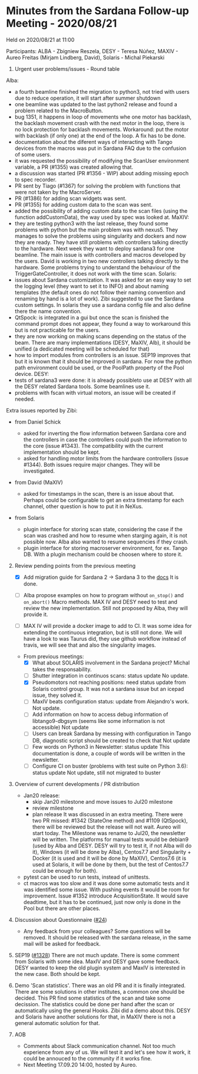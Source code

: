 # Minutes from the Sardana Follow-up Meeting - 2020/08/21

Held on 2020/08/21 at 11:00

Participants: ALBA - Zbigniew Reszela, DESY - Teresa Núñez, MAXIV - Aureo Freitas (Mirjam Lindberg, David), Solaris - Michal Piekarski 

1. Urgent user problems/issues - Round table

Alba:
- a fourth beamline finished the migration to python3, not tried with users
  due to reduce operation, it will start after summer shutdown
- one beamline was updated to the last python2 release and found a problem
  related to the MacroButton.
- bug 1351, it happens in loop of movements whe one motor has backlash, the
  backlash movement crash with the next motor in the loop, there is
  no lock protection for backlash movements. Workaround: put the motor
  with backlash (if only one) at the end of the loop. A fix has to be done.
- documentation about the diferent ways of interacting with Tango devices from
  the macros was put in Sardana FAQ due to the confusion of some users.
- it was requested the possibility of modifying the ScanUser environment
  variable, a PR (#1355) was created allowing that.
- a discussion was started (PR #1356 - WIP) about adding missing epoch to
  spec recorder.
- PR sent by Tiago (#1367) for solving the problem with functions that
  were not taken by the MacroServer.
- PR (#1386) for adding scan widgets was sent.
- PR (#1355) for adding custom data to the scan was sent.
- added the possibility of adding custom data to the scan files (using
  the function addCustomData), the way used by spec was looked at.
MaXIV:
- they are testing python3 with the last release, they found some problems with
  python but the main problem was with nexus5. They manages to solve the
  problems using singularity and dockers and now they are ready. They have
  still problems with controllers talking directly to the hardware.
  Next week they want to deploy sardana3 for one beamline.
  The main issue is with controllers and macros developed by the users.
  David is working in two new controllers talking directly to the
  hardware. Some problems trying to understand the behaviour of the
  TriggerGateController, it does not work with the time scan.
Solaris:
- issues about Sardana customization. It was asked for an easy way to set
  the logging level (they want to set it to INFO) and about naming templates
  (the default ones do not follow their naming convention and renaming by hand
  is a lot of work). Zibi suggested to use the Sardana custom
  settings. In solaris they use a sardana config file and also define there
  the name convention. 
- QtSpock: is integrated in a gui but once the scan is finished the command
  prompt does not appear, they found a way to workaround this but is not
  practicable for the users.
- they are now working on making scans depending on the status of the beam.
  There are many implementations (DESY, MaXIV, Alb), it should be unified
  (a dedicated meeting will be scheduled for that)
- how to import modules from controllers is an issue. SEP19 improves
  that but it is known that it should be improved in sardana. For now the
  python path environment could be used, or the PoolPath property of the Pool
  device.
DESY:
- tests of sardana3 were done: it is already possibleto use at DESY with
  all the DESY related Sardana tools. Some beamlines use it.
- problems with fscan with virtual motors, an issue will be created if needed.

Extra issues reported by Zibi:
  - from Daniel Schick
    * asked for inverting the flow information between Sardana core and the
    controllers in case the controllers could push the information to the
    core (issue #1343). The compatibility with the current implementation
    should be kept.
    * asked for handling motor limits from the hardware controllers
    (issue #1344).
    Both issues require major changes. They will be investigated.
  - from David (MaXIV)
    * asked for timestamps in the scan, there is an issue about that. Perhaps
    could be configurable to get an extra timestamp for each channel, other
    question is how to put it in NeXus.

  - from Solaris
    * plugin interface for storing scan state, considering the case if the
    scan was crashed and how to resume when starging again, it is not possible
    now. Alba also wanted to resume sequencies if they crash.
    - plugin interface for storing macroserver environment, for ex. Tango
    DB. With a plugin mechanism could be choosen where to store it.


2. Review pending points from the previous meeting
    - [x] Add migration guide for Sardana 2 -> Sardana 3 to
          the [docs](https://sardana-controls.org/devel/guide_migration/index.html)
	  It is done. 
 
    - [ ] Alba propose examples on how to program without `on_stop()` and `on_abort()` Macro methods.
          MAX IV and DESY need to test and review the new implementation.
	  Still not proposed by Alba, they will provide it.

    - [ ] MAX IV will provide a docker image to add to CI.
          It was some idea for extending the continuous integration, but is
	  still not done. We will have a look to was Taurus did, they use
	  github workflow instead of travis, we will see that and also
	  the singularity images.

    - From previous meetings:
        - [x] What about SOLARIS involvement in the Sardana project?
	      Michal takes the responsability.
        - [ ] Shutter integration in continuos scans: status update
	      No update.
        - [x] Pseudomotors not reaching positions: need status update from Solaris control group.
	  It was not a sardana issue but an icepad issue, they solved it.
        - [ ] MaxIV beats configuration status: update from  Alejandro's work.
	  Not update.
        - [ ] Add information on how to access debug information of libtango9-dbgsym (seems like some information is not accessible)
	  Not update
        - [ ] Users can break Sardana by messing with configuration in Tango DB, diagnostic script should be created to check that
	  Not update
        - [ ] Few words on Python3 in Newsletter: status update
	  This documentation is done, a couple of words will be written in
	  the newsletter.
        - [ ] Configure CI on buster (problems with test suite on Python 3.6): status update
	  Not update, still not migrated to buster
3. Overview of current developments / PR distribution 
    * Jan20 release:
        - skip Jan20 milestone and move issues to Jul20 milestone
        - review milestone
        - plan release
	 It was discussed in an extra meeting. There were two PR missed:
	 #1342 (StateOne method) and #1109 (QtSpock), there will be reviewed
	 but the release will not wait.
	 Aureo will start today. The Milestone was rename to Jul20,
	 the newsletter will be written.
	 The platforms for manual tests would be debian9 (used by Alba
	 and DESY. DESY will try to test it, if not Alba will do it),
	 Windows (it will be done by Alba), Centos7.7 and Singularity + Docker
	 (it is used and it will be done by MaXIV), Centos7.6 (it is used
	 at Solaris, it will be done by them, but the test of Centos7.7 could
	 be enough for both).
    * pytest can be used to run tests, instead of unittests.
    * ct macros was too slow and it was done some automatic tests and it
      was identified some issue. With pushing events it would be room for
      improvement. Issue #1352 introduce AcquisitionState. It would save
      deadtime, but it has to be continued, just now only is done in the
      Pool but there are other places.
      
4. Discussion about Questionnaire ([#24](https://github.com/sardana-org/sardana-followup/issues/24))
    - Any feedback from your colleagues?
   Some questions will be removed. It should be released with the sardana
   release, in the same mail will be asked for feedback.
   
5. SEP19 ([#1328](https://github.com/sardana-org/sardana/pull/1328))
   There are not much update. There is some comment from Solaris with some
   idea. MaxIV and DESY gave some feedback. DESY wanted to keep the old
   plugin system and MaxIV is interested in the new case. Both should be
   kept.
 
6. Demo 'Scan statistics'.
   There was an old PR and it is finally integrated. There are some solutions
   in other institutes, a common one should be decided.
   This PR find some statistics of the scan and take some decission.
   The statistics could be done per hand after the scan or automatically
   using the general Hooks.
   Zibi did a demo about this.
   DESY and Solaris have another solutions for that, in MaXIV there is not
   a general automatic solution for that.
   
7. AOB
   - Comments about Slack communication channel. Not too much experience from
   any of us. We will test it and let's see how it work, it could be annouced
   to the community if it works fine.
   - Next Meeting 17.09.20 14:00, hosted by Aureo.

